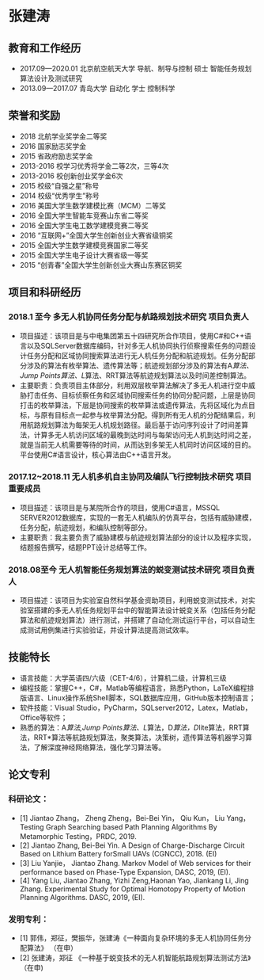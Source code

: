 # 张建涛  
## 教育和工作经历

- 2017.09—2020.01   北京航空航天大学   导航、制导与控制    硕士    智能任务规划算法设计及测试研究   
- 2013.09—2017.07     青岛大学   自动化  学士   控制科学   
## 荣誉和奖励

 - 2018  	北航学业奖学金二等奖   	  
 - 2016  	国家励志奖学金       
  - 2015  	省政府励志奖学金        
 - 2013-2016  	校学习优秀将学金二等2次，三等4次 	
  - 2013-2016  校创新创业奖学金6次        
 - 2015     	校级“自强之星”称号    	      
 - 2014     	校级“优秀学生”称号    
 - 2016    	美国大学生数学建模比赛（MCM）二等奖 
 - 2016  全国大学生智能车竞赛山东省二等奖 
 - 2016     全国大学生电工数学建模竞赛二等奖 
 - 2016  	“互联网+”全国大学生创新创业大赛省级铜奖
 - 2015    	全国大学生数学建模竞赛国家二等奖
 - 2015      	全国大学生电子设计大赛省级一等奖  
 -  2015   “创青春”全国大学生创新创业大赛山东赛区铜奖 
## 项目和科研经历
### 2018.1 至今 多无人机协同任务分配与航路规划技术研究 项目负责人
- 项目描述：该项目是与中电集团第五十四研究所合作项目，使用C#和C++语言以及SQLServer数据库编码，针对多无人机协同执行侦察搜索任务的问题设计任务分配和区域协同搜索算法进行无人机任务分配和航迹规划。任务分配部分涉及的算法有枚举算法、遗传算法等；航迹规划部分涉及的算法有A*算法、Jump Points算法、L*算法、RRT算法等航迹规划算法以及时间差控制算法。
- 主要职责：负责项目主体部分，利用双层枚举算法解决了多无人机进行空中威胁打击任务、目标侦察任务和区域协同搜索任务的协同分配问题，上层是协同打击的枚举算法，下层是协同搜索的枚举算法或遗传算法，先将区域化为点目标，与原有目标点一起参与枚举算法分配。得到所有无人机的分配结果后，利用航路规划算法为每架无人机规划路径。最后基于访问序列设计了时间差算法，计算多无人机访问区域的最晚到达时间与每架访问无人机到达时间之差，就是当前无人机需要等待的时间，从而达到多架无人机同时访问区域的目的。平台使用C#语言设计，核心算法由C++语言开发。
### 2017.12~2018.11 无人机多机自主协同及编队飞行控制技术研究 项目重要成员
- 项目描述：该项目是与某院所合作的项目，使用C#语言，MSSQL SERVER2012数据库，实现的一套无人机编队的仿真平台，包括有威胁建模，任务分配，航迹规划，和编队控制等部分。
- 主要职责：我主要负责了威胁建模与航迹规划算法部分的设计以及程序实现，结题报告撰写，结题PPT设计总结等工作。
### 2018.08至今 无人机智能任务规划算法的蜕变测试技术研究 项目负责人
- 项目描述：该项目为实验室自然科学基金资助项目，利用蜕变测试技术，对实验室搭建的多无人机任务规划平台中的智能算法设计蜕变关系（包括任务分配算法和航迹规划算法）进行测试，并搭建了自动化测试运行平台，可以自动生成测试用例集进行实验验证，并设计算法提高测试效率。
## 技能特长
- 语言技能：大学英语四/六级（CET-4/6），计算机二级，计算机三级
-	编程技能：掌握C++，C#，Matlab等编程语言，熟悉Python，LaTeX编程排版语言、Linux操作系统Shell脚本，SQL数据库应用，GitHub版本控制语言；
-	软件技能：Visual Studio，PyCharm，SQLserver2012，Latex，Matlab，Office等软件；
-	熟悉的算法：A*算法,Jump Points算法、L*算法，D*算法，D*lite算法，RRT算法，RRT*算法等航路规划算法，聚类算法，决策树，遗传算法等机器学习算法，了解深度神经网络算法，强化学习算法等。
## 论文专利
### 科研论文：
- [1]	Jiantao Zhang， Zheng Zheng，Bei-Bei Yin， Qiu Kun， Liu Yang， Testing Graph Searching based Path Planning Algorithms By Metamorphic Testing，PRDC, 2019.
- [2]	Jiantao Zhang, Bei-Bei Yin. A Design of Charge-Discharge Circuit Based on Lithium Battery forSmall UAVs (CGNCC), 2018. (EI)
- [3]	Liu Yanjie， Jiantao Zhang. Markov Model of Web services for their performance based on Phase-Type Expansion, DASC, 2019, (EI).
- [4]	Yang Liu, Jiantao Zhang, Yizhi Zeng,Haonan Yao, Jiankang Li, Jing Zhang. Experimental Study for Optimal Homotopy Property of Motion Planning Algorithms. DASC, 2019, (EI).
### 发明专利：
- [1]	郭伟，郑征，樊振华，张建涛《一种面向复杂环境的多无人机协同任务分配算法》 （在申）
- [2]	张建涛，郑征 《一种基于蜕变技术的无人机智能航路规划算法测试方法》（在申)
